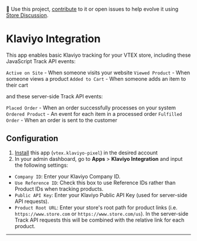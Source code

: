 📢 Use this project, [contribute](https://github.com/vtex-apps/klaviyo-pixel) to it or open issues to help evolve it using [Store Discussion](https://github.com/vtex-apps/store-discussion).

# Klaviyo Integration

This app enables basic Klaviyo tracking for your VTEX store, including these JavaScript Track API events:

`Active on Site` - When someone visits your website
`Viewed Product` - When someone views a product
`Added to Cart` - When someone adds an item to their cart

and these server-side Track API events:

`Placed Order` - When an order successfully processes on your system
`Ordered Product` - An event for each item in a processed order
`Fulfilled Order` - When an order is sent to the customer

## Configuration

1. [Install](https://vtex.io/docs/recipes/store/installing-an-app) this app (`vtex.klaviyo-pixel`) in the desired account
2. In your admin dashboard, go to **Apps** > **Klaviyo Integration** and input the following settings:

- `Company ID`: Enter your Klaviyo Company ID.
- `Use Reference ID`: Check this box to use Reference IDs rather than Product IDs when tracking products.
- `Public API Key`: Enter your Klaviyo Public API Key (used for server-side API requests).
- `Product Root URL`: Enter your store's root path for product links (i.e. `https://www.store.com` or `https://www.store.com/us`). In the server-side Track API requests this will be combined with the relative link for each product.

---
